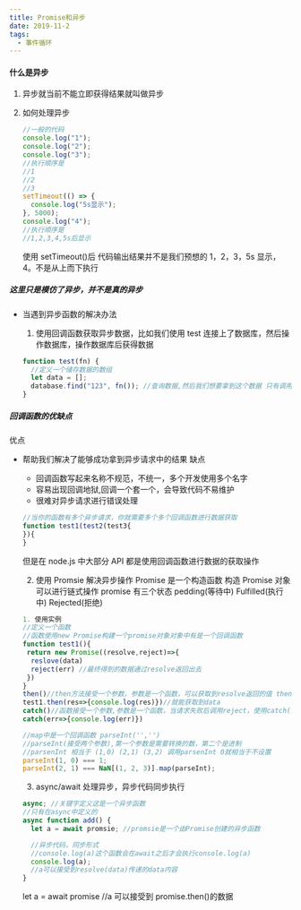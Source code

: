 ```yaml
---
title: Promise和异步
date: 2019-11-2
tags:
  - 事件循环
---
```


#### 什么是异步

1. 异步就当前不能立即获得结果就叫做异步

2. 如何处理异步

   ```javascript
   //一般的代码
   console.log("1");
   console.log("2");
   console.log("3");
   //执行顺序是
   //1
   //2
   //3
   setTimeout(() => {
     console.log("5s显示");
   }, 5000);
   console.log("4");
   //执行顺序是
   //1,2,3,4,5s后显示
   ```

   使用 setTimeout()后 代码输出结果并不是我们预想的 1，2，3，5s 显示，4。不是从上而下执行

##### 这里只是模仿了异步，并不是真的异步

- 当遇到异步函数的解决办法
     1. 使用回调函数获取异步数据，比如我们使用 test 连接上了数据库，然后操作数据库，操作数据库后获得数据

   ```javascript
   function test(fn) {
     //定义一个储存数据的数组
     let data = [];
     database.find("123", fn()); //查询数据,然后我们想要拿到这个数据 只有调用fn，才能够拿到这个数据，否则data中始终是空的
   }
   ```

##### 回调函数的优缺点

   优点

- 帮助我们解决了能够成功拿到异步请求中的结果
     缺点
  - 回调函数写起来名称不规范，不统一，多个开发使用多个名字
  - 容易出现回调地狱,回调一个套一个，会导致代码不易维护
  - 很难对异步请求进行错误处理

   ```javascript
   //当你的函数有多个异步请求，你就需要多个多个回调函数进行数据获取
   function test1(test2(test3{
   }){
   }
   ```

   但是在 node.js 中大部分 API 都是使用回调函数进行数据的获取操作

   2. 使用 Promsie 解决异步操作
      Promise 是一个构造函数 构造 Promise 对象可以进行链式操作
      promise 有三个状态 pedding(等待中) Fulfilled(执行中) Rejected(拒绝)

   ```javascript
   1. 使用实例
   //定义一个函数
   //函数使用new Promise构建一个promise对象对象中有是一个回调函数
   function test1(){
    return new Promise((resolve,reject)=>{
     reslove(data)
     reject(err) //最终得到的数据通过resolve返回出去
    })
   }
   then()//then方法接受一个参数，参数是一个函数，可以获取到resolve返回的值 then可以被一个promise调用多次
   test1.then(res=>{console.log(res)})//就能获取到data
   catch()//函数接受一个参数,参数是一个函数，当请求失败后调用reject，使用catch()函数接收这个错误
   catch(err=>{console.log(err)})
   ```

   ```javascript
   //map中是一个回调函数 parseInt('','')
   //parseInt(接受两个参数),第一个参数是需要转换的数，第二个是进制
   //parsenInt 相当于 (1,0) (2,1) (3,2) 调用parsenInt 0就相当于不设置
   parseInt(1, 0) === 1;
   parseInt(2, 1) === NaN[(1, 2, 3)].map(parseInt);
   ```

   3. async/await 处理异步，异步代码同步执行

   ```javascript
   async; //关键字定义这是一个异步函数
   //只有在async中定义的
   async function add() {
     let a = await promsie; //promsie是一个由Promise创建的异步函数

     //异步代码，同步形式
     //console.log(a)这个函数会在await之后才会执行console.log(a)
     console.log(a);
     //a可以接受到resolve(data)传递的data内容
   }
   ```

   let a = await promise //a 可以接受到 promise.then()的数据
